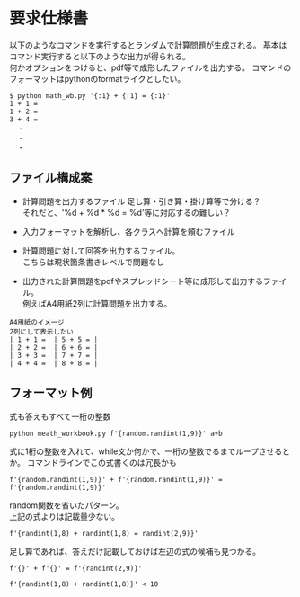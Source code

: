 # 要求仕様書

以下のようなコマンドを実行するとランダムで計算問題が生成される。
基本はコマンド実行すると以下のような出力が得られる。  
何かオプションをつけると、pdf等で成形したファイルを出力する。 
コマンドのフォーマットはpythonのformatライクとしたい。

```
$ python math_wb.py '{:1} + {:1} = {:1}'
1 + 1 = 
1 + 2 =
3 + 4 =
  ・
  ・
  ・
```

## ファイル構成案
* 計算問題を出力するファイル 足し算・引き算・掛け算等で分ける？  
それだと、'%d + %d * %d = %d'等に対応するの難しい？

* 入力フォーマットを解析し、各クラスへ計算を頼むファイル

* 計算問題に対して回答を出力するファイル。  
こちらは現状箇条書きレベルで問題なし

* 出力された計算問題をpdfやスプレッドシート等に成形して出力するファイル。  
例えばA4用紙2列に計算問題を出力する。  
```
A4用紙のイメージ
2列にして表示したい
| 1 + 1 =  | 5 + 5 = | 
| 2 + 2 =  | 6 + 6 = |
| 3 + 3 =  | 7 + 7 = |
| 4 + 4 =  | 8 + 8 = |
```

## フォーマット例
式も答えもすべて一桁の整数
```
python meath_workbook.py f'{random.randint(1,9)}' a+b
```

式に1桁の整数を入れて、while文か何かで、一桁の整数でるまでループさせるとか。
コマンドラインでこの式書くのは冗長かも

```
f'{random.randint(1,9)}' + f'{random.randint(1,9)}' = f'{random.randint(1,9)}'
````

random関数を省いたパターン。  
上記の式よりは記載量少ない。

```
f'{randint(1,8) + randint(1,8) = randint(2,9)}'
```

足し算であれば、答えだけ記載しておけば左辺の式の候補も見つかる。

```
f'{}' + f'{}' = f'{randint(2,9)}'
```

```
f'{randint(1,8) + randint(1,8)}' < 10
```

```

